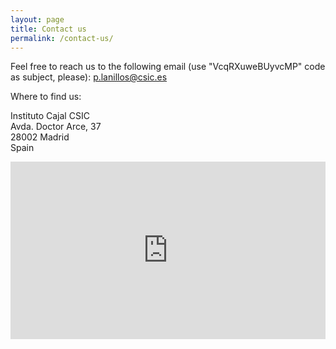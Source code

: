 ```yaml
---
layout: page
title: Contact us
permalink: /contact-us/
---
```


<style>
    .map-container {
    position: relative;
    overflow: hidden;
    width: 100%;
    padding-top: 56.25%; 
}

.map-container iframe {
    position: absolute;
    top: 0;
    left: 0;
    width: 100%;
    height: 100%;
    border: 0;
}

form {
    width: 100%;
    max-width: 600px; 
    margin: 0 auto; 
}

form input, form textarea {
    width: 100%;
    box-sizing: border-box; 
}

</style>

Feel free to reach us to the following email (use "VcqRXuweBUyvcMP" code as subject, please): p.lanillos@csic.es

Where to find us:

Instituto Cajal CSIC<br>
Avda. Doctor Arce, 37<br>
28002 Madrid<br>
Spain
<div class="map-container">
    <iframe src="https://www.google.com/maps/embed?pb=!1m18!1m12!1m3!1d97159.1188015647!2d-3.762632967115804!3d40.44821294662484!2m3!1f0!2f0!3f0!3m2!1i1024!2i768!4f13.1!3m3!1m2!1s0xd4228dc3425106b%3A0xb35f154ebd25a71!2sInstituto%20Cajal%20-%20CSIC!5e0!3m2!1ses!2ses!4v1710016762149!5m2!1ses!2ses" allowfullscreen="" loading="lazy" referrerpolicy="no-referrer-when-downgrade"></iframe>
</div>